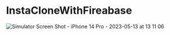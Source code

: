 # InstaCloneWithFireabase
![Simulator Screen Shot - iPhone 14 Pro - 2023-05-13 at 13 11 06](https://github.com/Eyupkosee/InstaCloneWithFireabase/assets/89103093/14bbe809-c150-42cf-8378-93fd575daa36)
